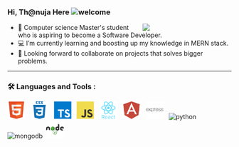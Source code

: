 <!--
### Hi there 👋


**Thanuja153/Thanuja153** is a ✨ _special_ ✨ repository because its `README.md` (this file) appears on your GitHub profile.

Here are some ideas to get you started:

- 🔭 I’m currently working on ...
- 🌱 I’m currently learning ...
- 👯 I’m looking to collaborate on ...
- 🤔 I’m looking for help with ...
- 💬 Ask me about ...
- 📫 How to reach me: ...
- 😄 Pronouns: ...
- ⚡ Fun fact: ...
 <img align="right" src="https://media.giphy.com/media/JWy2zBSXQ55W5Jh00D/giphy.gif" width="150"/> 

- 👋 Hi, I’m @Thanuja
- 👀 Computer science graduate student who is aspiring to become a Software Developer.
- 🌱 I’m currently learning and boosting up my knowledge in MERN stack.
- 👯 Looking forward to collaborate on projects that solves bigger problems.
-->

 <!-- - 📫 You can reach me out using my linkedIn profile  -> https://www.linkedin.com/in/thanujapavanisatti/  -->

 ### Hi, Th@nuja Here <img src="https://raw.githubusercontent.com/arasgungore/arasgungore/main/gifs/waving_hand.gif" alt="welcome" width="25" height="25" />


  <img align="right" src="https://media.giphy.com/media/JWy2zBSXQ55W5Jh00D/giphy.gif" width="200"/>


- 👀 Computer science Master's student who is aspiring to become a Software Developer.
- 💻 I’m currently learning and boosting up my knowledge in MERN stack.
- 👯 Looking forward to collaborate on projects that solves bigger problems.
 <!-- - 🌱 Check out my Portfolio here 👉 https://thanujaportfolio.netlify.app/ -->
 <!-- - 📫 Reach me out using my LinkedIn 👉 https://www.linkedin.com/in/thanujapavanisatti/ -->


---

### :hammer_and_wrench: Languages and Tools :
<div>
 
  <img src="https://github.com/devicons/devicon/blob/master/icons/html5/html5-original.svg" title="HTML5" alt="HTML" width="40" height="40"/>&nbsp;&nbsp;
  <img src="https://github.com/devicons/devicon/blob/master/icons/css3/css3-plain-wordmark.svg"  title="CSS3" alt="CSS" width="40" height="40"/>&nbsp;&nbsp;
  <img src="https://github.com/devicons/devicon/blob/master/icons/typescript/typescript-plain.svg"  title="Typescript" alt="TypeScript" width="40" height="40"/>&nbsp;&nbsp;
  <img src="https://github.com/devicons/devicon/blob/master/icons/javascript/javascript-original.svg" title="JavaScript" alt="JavaScript" width="40" height="40"/>&nbsp;&nbsp;
  <img src="https://github.com/devicons/devicon/blob/master/icons/react/react-original-wordmark.svg" title="React" alt="React" width="40" height="40"/>&nbsp;&nbsp;
   <img src="https://github.com/devicons/devicon/blob/master/icons/angularjs/angularjs-plain.svg" title="Angular" alt="Angular" width="40" height="40"/>&nbsp;&nbsp;
    <img src="https://github.com/devicons/devicon/blob/master/icons/express/express-original-wordmark.svg"  title="Express" alt="Express" width="40" height="40"/>&nbsp;&nbsp;
<img src="https://icons.iconarchive.com/icons/cornmanthe3rd/plex/256/Other-python-icon.png" title="python" alt="python" width="40" height="40"/>&nbsp;&nbsp;
<img src="https://www.svgrepo.com/show/331488/mongodb.svg" title="mongodb" alt="mongodb" width="40" height="40"/>&nbsp;
 <img src="https://github.com/devicons/devicon/blob/master/icons/nodejs/nodejs-original-wordmark.svg" title="NodeJS" alt="NodeJS" width="40" height="40"/>&nbsp;&nbsp;
</div>



